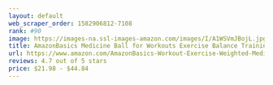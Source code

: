 ```yaml
---
layout: default 
﻿web_scraper_order: 1582906812-7108
rank: #90
image: https://images-na.ssl-images-amazon.com/images/I/A1WSVmJBojL.jpg
title: AmazonBasics Medicine Ball for Workouts Exercise Balance Training
url: https://www.amazon.com/AmazonBasics-Workout-Exercise-Weighted-Medicine/dp/B00R3N0BDS/ref=zg_mw_sporting-goods_90?_encoding=UTF8&psc=1&refRID=5CP7JJH669Q653S4FQ41
reviews: 4.7 out of 5 stars
price: $21.98 - $44.84
---
```

